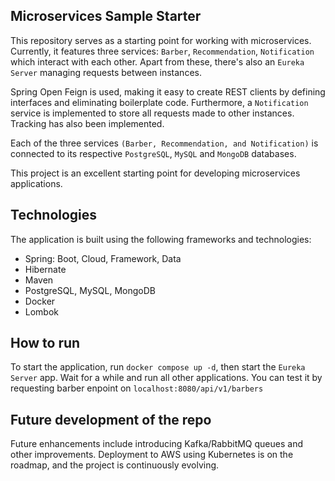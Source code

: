 ## Microservices Sample Starter 

This repository serves as a starting point for working with microservices. Currently, it features three services: `Barber`, `Recommendation`, `Notification` which interact with each other. 
Apart from these, there's also an `Eureka Server` managing requests between instances. 

Spring Open Feign is used, making it easy to create REST clients by defining interfaces and eliminating boilerplate code.
Furthermore, a `Notification` service is implemented to store all requests made to other instances. Tracking has also been implemented. 

Each of the three services `(Barber, Recommendation, and Notification)` is connected to its respective `PostgreSQL`, `MySQL`  and `MongoDB` databases.

This project is an excellent starting point for developing microservices applications. 


## Technologies

The application is built using the following frameworks and technologies:

- Spring: Boot, Cloud, Framework, Data
- Hibernate
- Maven
- PostgreSQL, MySQL, MongoDB
- Docker
- Lombok

## How to run

To start the application, run `docker compose up -d`, then start the `Eureka Server` app. Wait for a while and run all other applications.
You can test it by requesting barber enpoint on `localhost:8080/api/v1/barbers`

## Future development of the repo

Future enhancements include introducing Kafka/RabbitMQ queues and other improvements.
Deployment to AWS using Kubernetes is on the roadmap, and the project is continuously evolving.
